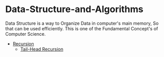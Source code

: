 # Data-Structure-and-Algorithms
Data Structure is a way to Organize Data in computer's main memory, So that can be used efficiently. This is one of the Fundamental Concept's of Computer Science.
* [ Recursion ](https://github.com/devarshitrivedi01/Data-Structure-and-Algorithms/tree/main/Recursion)
  * [Tail-Head Recursion](https://github.com/devarshitrivedi01/Data-Structure-and-Algorithms/blob/main/Recursion/Tail-Head%20Recursion)
